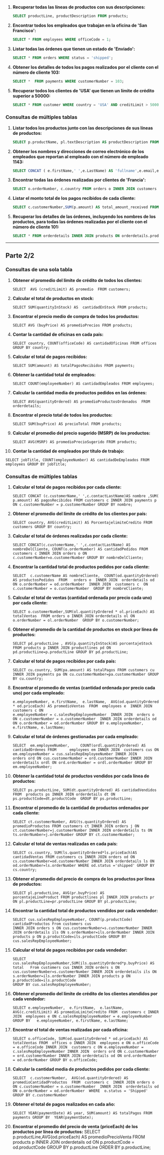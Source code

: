 1. **Recuperar todas las líneas de productos con sus descripciones:**

   ```sql
   SELECT productLine, productDescription FROM products;
   ```

2. **Encontrar todos los empleados que trabajan en la oficina de 'San Francisco':**

   ```sql
   SELECT * FROM employees WHERE officeCode = 1;
   ```

3. **Listar todas las órdenes que tienen un estado de 'Enviado':**

   ```sql
   SELECT * FROM orders WHERE status = 'shipped';
   ```

4. **Obtener los detalles de todos los pagos realizados por el cliente con el número de cliente 103:**

   ```sql
   SELECT *  FROM payments WHERE customerNumber = 103;
   ```

5. **Recuperar todos los clientes de 'USA' que tienen un límite de crédito superior a 50000:**

   ```sql
   SELECT * FROM customer WHERE country = 'USA' AND creditLimit > 50000;
   ```

### Consultas de múltiples tablas

1. **Listar todos los productos junto con las descripciones de sus líneas de productos:**

   ```sql
   SELECT p.productName, pl.textDescription AS productDescription FROM products p INNER JOIN productlines pl ON p.productLine = pl.productLine;
   ```

2. **Obtener los nombres y direcciones de correo electrónico de los empleados que reportan al empleado con el número de empleado 1143:**

   ```sql
   SELECT CONCAT ( e.firstName,' ',e.LastName) AS 'fullname',e.email,e.reportsTo AS employeesReport  FROM employees e  INNER JOIN offices o ON o.officeCode = e.officeCode WHERE e.reportsTO = 1143;
   ```

3. **Encontrar todas las órdenes realizadas por clientes de 'Francia':**

   ```sql
   SELECT o.orderNumber, c.country FROM orders o INNER JOIN customers c ON o.customerNumber = c.customerNumber WHERE c.country ='france';
   ```

4. **Listar el monto total de los pagos recibidos de cada cliente:**

   ```sql
   SELECT c.customerNumber,SUM(p.amount) AS total_amount_received FROM     customers c INNER JOIN payments p ON c.customerNumber = p.customerNumber GROUP BY c.customerNumber, p.amount;
   ```

5. **Recuperar los detalles de las órdenes, incluyendo los nombres de los productos, para todas las órdenes realizadas por el cliente con el número de cliente 101:**

   ```sql
   SELECT * FROM orderdetails INNER JOIN products ON orderdetails.productCode=orderdetails.productCode INNER JOIN orders ON orderdetails.orderNumber=orders.orderNumber WHERE customerNumber = 101 ;
   ```



-------------------------------------------------------------------------------------------------------------------------------------------------------------------------------------------



## Parte 2/2

### Consultas de una sola tabla

1. **Obtener el promedio del límite de crédito de todos los clientes:**

   ```
   SELECT  AVG (creditLimit) AS promedio  FROM customers;
   ```

2. **Calcular el total de productos en stock:**

   ```
   SELECT SUM(quantityInStock) AS  cantidadEnStock FROM products;
   ```

3. **Encontrar el precio medio de compra de todos los productos:**

   ```
   SELECT AVG (buyPrice) AS promedioPrecios FROM products;
   ```

4. **Contar la cantidad de oficinas en cada país:**

   ```
   SELECT country, COUNT(officeCode) AS cantidadOficinas FROM offices GROUP BY country;
   ```

5. **Calcular el total de pagos recibidos:**

   ```
   SELECT SUM(amount) AS totalPagosRecibidos FROM payments;
   ```

6. **Obtener la cantidad total de empleados:**

   ```
   SELECT COUNT(employeeNumber) AS cantidadEmpleados FROM employees;
   ```

7. **Calcular la cantidad media de productos pedidos en las órdenes:**

   ```
   SELECT AVG(quantityOrdered) AS promedioProductosOrdenados  FROM orderdetails;
   ```

8. **Encontrar el precio total de todos los productos:**

   ```
   SELECT SUM(buyPrice) AS precioTotal FROM products;
   ```

9. **Calcular el promedio del precio sugerido (MSRP) de los productos:**

   ```
   SELECT AVG(MSRP) AS promedioPrecioSugerido FROM products;
   ```

10. **Contar la cantidad de empleados por título de trabajo:**

```
SELECT jobTitle, COUNT(employeeNumber) AS cantidadDeEmpleados FROM employees GROUP BY jobTitle;
```

### Consultas de múltiples tablas

1. **Calcular el total de pagos recibidos por cada cliente:**

   ```
   SELECT CONCAT (c.customerName,' ',c.contactLastName)AS nombre ,SUM( p.amount) AS pagosRecibidos FROM customers c INNER JOIN payments p
   ON c.customerNumber = p.customerNumber GROUP BY nombre;
   ```

2. **Obtener el promedio del límite de crédito de los clientes por país:**

   ```
   SELECT country, AVG(creditLimit) AS PorcentajelimiteCredito FROM customers GROUP BY country;
   ```

3. **Calcular el total de órdenes realizadas por cada cliente:**

   ```
   SELECT CONCAT(c.customerName,' ',c.contactLastName) AS nombreDelCliente, COUNT(o.orderNumber) AS cantidadPedidos FROM customers c INNER JOIN orders o ON c.customerNumber=o.customerNumber GROUP BY nombreDelCliente;
   ```

4. **Encontrar la cantidad total de productos pedidos por cada cliente:**

   ```
   SELECT  c.customerName AS nombreCliente,  COUNT(od.quantityOrdered) AS productosPedidos  FROM   orders o  INNER JOIN  orderdetails od   ON o.orderNumber = od.orderNumber  INNER JOIN  customers c  ON c.customerNumber = o.customerNumber  GROUP BY nombreCliente;
   ```

5. **Calcular el total de ventas (cantidad ordenada por precio cada uno) por cada cliente:**

   ```
   SELECT o.customerNumber,SUM(ol.quantityOrdered * ol.priceEach) AS totalVentas  FROM orders o INNER JOIN orderdetails ol ON o.orderNumber = ol.orderNumber  GROUP BY o.customerNumber;
   ```

6. **Obtener el promedio de la cantidad de productos en stock por línea de productos:**

   ```
   SELECT pd.productLine , AVG(p.quantityInStock)AS porcentajeStock FROM products p INNER JOIN productlines pd ON pd.productLine=p.productLine GROUP BY pd.productLine;
   ```

7. **Calcular el total de pagos recibidos por cada país:**

   ```
   SELECT cu.country, SUM(pa.amount) AS totalPagos FROM customers cu INNER JOIN payments pa ON cu.customerNumber=pa.customerNumber GROUP BY cu.country;
   ```

8. **Encontrar el promedio de ventas (cantidad ordenada por precio cada uno) por cada empleado:**

   ```
   e.employeeNumber, e.firstName,  e.lastName,  AVG(od.quantityOrdered * od.priceEach) AS promedioVentas  FROM  employees e  INNER JOIN  customers c ON
   e.employeeNumber = c.salesRepEmployeeNumber  INNER JOIN  orders o ON c.customerNumber = o.customerNumber  INNER JOIN orderdetails od ON o.orderNumber = od.orderNumber GROUP BY e.employeeNumber, e.firstName, e.lastName;
   ```

9. **Calcular el total de órdenes gestionadas por cada empleado:**

   ```
   SELECT  em.employeeNumber,     COUNT(ordl.quantityOrdered) AS cantidadOrdenes FROM      employees em INNER JOIN  customers cus ON em.employeeNumber = cus.salesRepEmployeeNumber INNER JOIN      orders ord ON cus.customerNumber = ord.customerNumber INNER JOIN      orderdetails ordl ON ord.orderNumber = ordl.orderNumber GROUP BY      em.employeeNumber;
   ```

10. **Obtener la cantidad total de productos vendidos por cada línea de productos:**

    ```
    SELECT ps.productLine, SUM(dt.quantityOrdered) AS cantidadVendidos FROM  products ps INNER JOIN orderdetails dt ON ps.productCode=dt.productCode  GROUP BY ps.productLine;
    ```

11. **Encontrar el promedio de la cantidad de productos ordenados por cada cliente:**

    ```
    SELECT ct.customerNumber, AVG(ts.quantityOrdered) AS promedioProductos FROM customers ct INNER JOIN orders j ON ct.customerNumber=j.customerNumber INNER JOIN orderdetails ts ON ts.orderNumber=j.orderNumber GROUP BY ct.customerNumber;
    ```

12. **Calcular el total de ventas realizadas en cada país:**

    ```
    SELECT cs.country, SUM(ls.quantityOrdered*ls.priceEach)AS cantidadVentas FROM customers cs INNER JOIN orders od ON cs.customerNumber=od.customerNumber INNER JOIN orderdetails ls ON od.orderNumber=ls.orderNumber WHERE od.status ='shipped' GROUP BY cs.country;
    ```

13. **Obtener el promedio del precio de compra de los productos por línea de productos:**

    ```
    SELECT pl.productLine, AVG(pr.buyPrice) AS
    porcentajeLineProduct FROM productlines pl INNER JOIN products pr ON pl.productLine=pr.productLine GROUP BY pl.productLine;
    ```

14. **Encontrar la cantidad total de productos vendidos por cada vendedor:**

    ```
    SELECT cus.salesRepEmployeeNumber, COUNT(p.productCode) cantidadProductos From customers cus
    INNER JOIN orders s ON cus.customerNumber=s.customerNumber INNER JOIN orderdetails ils ON s.orderNumber=ils.orderNumber INNER JOIN products p ON p.productCode=ils.productCode GROUP BY cus.salesRepEmployeeNumber;
    ```

15. **Calcular el total de pagos recibidos por cada vendedor:**

    ```
    SELECT cus.salesRepEmployeeNumber,SUM(ils.quantityOrdered*p.buyPrice) AS total   From customers cus INNER JOIN orders s ON cus.customerNumber=s.customerNumber INNER JOIN orderdetails ils ON s.orderNumber=ils.orderNumber INNER JOIN products p ON p.productCode=ils.productCode
    GROUP BY cus.salesRepEmployeeNumber;
    ```

16. **Obtener el promedio del límite de crédito de los clientes atendidos por cada vendedor:**

    ```
    SELECT e.employeeNumber,  e.firstName,  e.lastName,  AVG(c.creditLimit) AS promedioLimiteCredito FROM  customers c INNER JOIN  employees e ON c.salesRepEmployeeNumber = e.employeeNumber GROUP BY   e.employeeNumber, e.firstName, e.lastName;
    ```

17. **Encontrar el total de ventas realizadas por cada oficina:**

    ```
    SELECT o.officeCode, SUM(od.quantityOrdered * od.priceEach) AS totalVentas FROM  offices o INNER JOIN  employees e ON o.officeCode = e.officeCode INNER JOIN  customers c ON e.employeeNumber = c.salesRepEmployeeNumber INNER JOIN  orders ord ON c.customerNumber = ord.customerNumber INNER JOIN orderdetails od ON ord.orderNumber = od.orderNumber GROUP BY o.officeCode;
    ```

18. **Calcular la cantidad media de productos pedidos por cada cliente:**

    ```
    SELECT  c.customerNumber,  AVG(od.quantityOrdered) AS promedioCantidadProductos  FROM  customers c  INNER JOIN orders o ON c.customerNumber = o.customerNumber  INNER JOIN  orderdetails od ON o.orderNumber = od.orderNumber  WHERE  o.status = 'Shipped'  GROUP BY c.customerNumber  
    ```

19. **Obtener el total de pagos realizados en cada año:**

    ```
    SELECT YEAR(paymentDate) AS year, SUM(amount) AS totalPagos FROM payments GROUP BY  YEAR(paymentDate);
    ```

20. **Encontrar el promedio del precio de venta (priceEach) de los productos por línea de productos:**
SELECT  p.productLine,AVG(od.priceEach) AS promedioPrecioVenta FROM products p INNER JOIN orderdetails od ON p.productCode = od.productCode GROUP BY p.productLine
ORDER BY p.productLine;